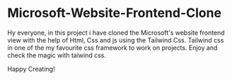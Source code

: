 # Microsoft-Website-Frontend-Clone
Hy everyone, in this project i have cloned the Microsoft's website frontend view with the help of Html, Css and js using the Tailwind Css.
Tailwind css in one of the my favourite css framework to work on projects.
Enjoy and check the magic with taiwind css. 

Happy Creating!
